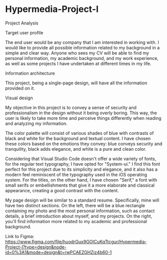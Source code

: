 # Hypermedia-Project-I
Project Analysis


Target user profile

The end user would be any company that I am interested in working with. I would like to provide all possible information related to my background in a simple and clear way. Anyone who sees my CV will be able to find my personal information, my academic background, and my work experience, as well as some projects I have undertaken at different times in my life.

Information architecture

This project, being a single-page design, will have all the information provided on it.

Visual design

My objective in this project is to convey a sense of security and professionalism in the design without it being overly boring. This way, the user is likely to take more time and perceive things differently when reading and analyzing my information.

The color palette will consist of various shades of blue with contrasts of black and white for the background and textual content. I have chosen these colors based on the emotions they convey: blue conveys security and tranquility, black adds elegance, and white is a pure and clean color.

Considering that Visual Studio Code doesn't offer a wide variety of fonts, for the regular text typography, I have opted for "System-ui." I find this font perfect for this project due to its simplicity and elegance, and it also has a modern feel reminiscent of the typography used in the iOS operating system. For the titles, on the other hand, I have chosen "Serif," a font with small serifs or embellishments that give it a more elaborate and classical appearance, creating a good contrast with the content.

My page design will be similar to a standard resume. Specifically, mine will have two distinct sections. On the left, there will be a blue rectangle containing my photo and the most personal information, such as contact details, a brief introduction about myself, and my projects. On the right, you'll find information more related to my academic and professional background.


Link to Figma: https://www.figma.com/file/huodrGux9GOlCuKqTtcgur/Hypermedia-Project-I?type=design&node-id=0%3A1&mode=design&t=rwPCAEZGHZiz4b60-1
